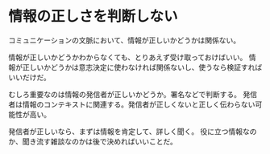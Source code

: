# 情報の正しさを判断しない

コミュニケーションの文脈において、情報が正しいかどうかは関係ない。

情報が正しいかどうかわからなくても、とりあえず受け取っておけばいい。
情報が正しいかどうかは意志決定に使わなければ関係ないし、使うなら検証すればいいだけだ。

むしろ重要なのは情報の発信者が正しいかどうか。署名などで判断する。
発信者は情報のコンテキストに関連する。発信者が正しくないと正しく伝わらない可能性が高い。

発信者が正しいなら、まずは情報を肯定して、詳しく聞く。
役に立つ情報なのか、聞き流す雑談なのかは後で決めればいいことだ。
